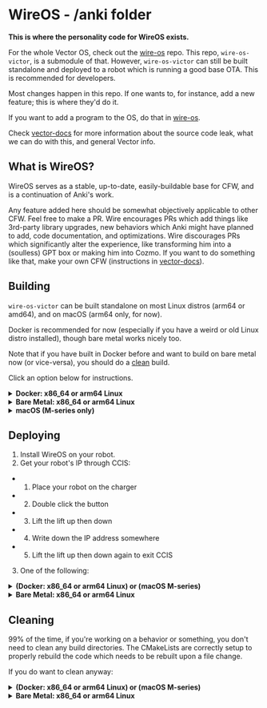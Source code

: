 # WireOS - /anki folder

**This is where the personality code for WireOS exists.**

For the whole Vector OS, check out the [wire-os](https://github.com/os-vector/wire-os) repo. This repo, `wire-os-victor`, is a submodule of that. However, `wire-os-victor` can still be built standalone and deployed to a robot which is running a good base OTA. This is recommended for developers.

Most changes happen in this repo. If one wants to, for instance, add a new feature; this is where they'd do it.

If you want to add a program to the OS, do that in [wire-os](https://github.com/os-vector/wire-os).

Check [vector-docs](https://os-vector.github.io/vector-docs) for more information about the source code leak, what we can do with this, and general Vector info.

## What is WireOS?

WireOS serves as a stable, up-to-date, easily-buildable base for CFW, and is a continuation of Anki's work.

Any feature added here should be somewhat objectively applicable to other CFW. Feel free to make a PR. Wire encourages PRs which add things like 3rd-party library upgrades, new behaviors which Anki might have planned to add, code documentation, and optimizations. Wire discourages PRs which significantly alter the experience, like transforming him into a (soulless) GPT box or making him into Cozmo. If you want to do something like that, make your own CFW (instructions in [vector-docs](https://os-vector.github.io/vector-docs)).

## Building

`wire-os-victor` can be built standalone on most Linux distros (arm64 or amd64), and on macOS (arm64 only, for now).

Docker is recommended for now (especially if you have a weird or old Linux distro installed), though bare metal works nicely too.

Note that if you have built in Docker before and want to build on bare metal now (or vice-versa), you should do a [clean](#cleaning) build.

Click an option below for instructions.

<details>
<summary><strong>Docker: x86_64 or arm64 Linux</strong></summary>
<br />

- Prerequisites: Make sure you have `docker` and `git` installed.

1. Clone the repo and `cd` into it:

```
cd ~
git clone --recurse-submodules https://github.com/os-vector/wire-os-victor
cd wire-os-victor
```

2. Make sure you can run Docker as a normal user. This will probably involve:

```
sudo groupadd docker
sudo gpasswd -a $USER docker
newgrp docker
sudo chown root:docker /var/run/docker.sock
sudo chmod 660 /var/run/docker.sock
```

3. Run the build script:
```
cd ~/wire-os-victor
./build/build-v.sh
```

</details>

<details>
<summary><strong>Bare Metal: x86_64 or arm64 Linux</strong></summary>
<br \>

- Prerequisites:
  - The following packages need to be installed: `git wget curl openssl ninja g++ gcc pkg-config ccache`
```
# Arch Linux:
sudo pacman -S git wget curl openssl ninja gcc pkgconf ccache
# Ubuntu/Debian:
sudo apt-get update && sudo apt-get install -y git wget curl openssl ninja-build gcc g++ pkg-config ccache
# Fedora
sudo dnf install -y git wget curl openssl ninja-build gcc gcc-c++ pkgconf-pkg-config ccache
```

1. Clone the repo and `cd` into it:

```
cd ~
git clone --recurse-submodules https://github.com/os-vector/wire-os-victor
cd wire-os-victor
```

2. Source `setenv.sh`:
```
source setenv.sh
```

3. (OPTIONAL) Run this so you don't have to perform step 2 every time:
```
echo "source \"$(pwd)/setenv.sh\"" >> $HOME/.profile
```

4. Build:
```
vbuild
```

</details>

<details>

<summary><strong>macOS (M-series only)</strong></summary>
<br />

- Prereqs: Make sure you have [brew](https://brew.sh/) installed.
  -  Then: `brew install ccache wget upx ninja`

1. Clone the repo and cd into it:

```
cd ~
git clone --recurse-submodules https://github.com/os-vector/wire-os-victor
cd victor
```

2. Run the build script:
```
cd ~/wire-os-victor
./build/build-v.sh
```

</details>

## Deploying

1. Install WireOS on your robot.
2. Get your robot's IP through CCIS:
  - 1. Place your robot on the charger
  - 2. Double click the button
  - 3. Lift the lift up then down
  - 4. Write down the IP address somewhere
  - 5. Lift the lift up then down again to exit CCIS
3. One of the following:

<details>
<summary><strong>(Docker: x86_64 or arm64 Linux) or (macOS M-series)</strong></summary>
- Run:
```
./build/deploy-v.sh
```
</details>

<details>
<summary><strong>Bare Metal: x86_64 or arm64 Linux</strong></summary>
- Run:
```
vdeploy
```
</details>

## Cleaning

99% of the time, if you're working on a behavior or something, you don't need to clean any build directories. The CMakeLists are correctly setup to properly rebuild the code which needs to be rebuilt upon a file change.

If you do want to clean anyway:

<details>
<summary><strong>(Docker: x86_64 or arm64 Linux) or (macOS M-series)</strong></summary>
- Run:
```
./build/clean.sh
```
</details>

<details>
<summary><strong>Bare Metal: x86_64 or arm64 Linux</strong></summary>
- Run:
```
vclean
```
</details>